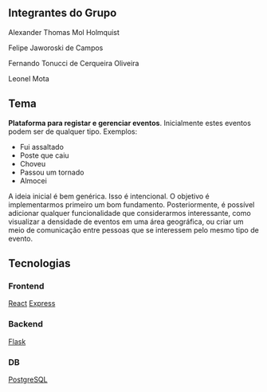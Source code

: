## Integrantes do Grupo

Alexander Thomas Mol Holmquist

Felipe Jaworoski de Campos

Fernando Tonucci de Cerqueira Oliveira

Leonel Mota

## Tema

**Plataforma para registar e gerenciar eventos**. Inicialmente estes eventos
podem ser de qualquer tipo. Exemplos:

- Fui assaltado
- Poste que caiu
- Choveu
- Passou um tornado
- Almocei

A ideia inicial é bem genérica. Isso é intencional. O objetivo é implementarmos
primeiro um bom fundamento. Posteriormente, é possível adicionar qualquer
funcionalidade que considerarmos interessante, como visualizar a densidade de
eventos em uma área geográfica, ou criar um meio de comunicação entre pessoas
que se interessem pelo mesmo tipo de evento.

## Tecnologias

### Frontend

[React](https://reactjs.org/)
[Express](https://expressjs.com/)

### Backend

[Flask](https://flask.palletsprojects.com/en/2.0.x/#user-s-guide)

### DB

[PostgreSQL](https://www.postgresql.org/)
